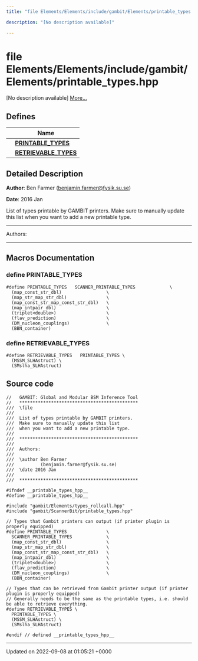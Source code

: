 ```yaml
---
title: "file Elements/Elements/include/gambit/Elements/printable_types.hpp"

description: "[No description available]"

---
```


# file Elements/Elements/include/gambit/Elements/printable_types.hpp

[No description available] [More...](#detailed-description)

## Defines

|                | Name           |
| -------------- | -------------- |
|  | **[PRINTABLE_TYPES](/documentation/code/files/elements_2include_2gambit_2elements_2printable__types_8hpp/)**  |
|  | **[RETRIEVABLE_TYPES](/documentation/code/files/elements_2include_2gambit_2elements_2printable__types_8hpp/)**  |

## Detailed Description


**Author**: Ben Farmer ([benjamin.farmer@fysik.su.se](mailto:benjamin.farmer@fysik.su.se)) 

**Date**: 2016 Jan

List of types printable by GAMBIT printers. Make sure to manually update this list when you want to add a new printable type.



------------------

Authors:



------------------




## Macros Documentation

### define PRINTABLE_TYPES

```
#define PRINTABLE_TYPES   SCANNER_PRINTABLE_TYPES             \
  (map_const_str_dbl)                 \
  (map_str_map_str_dbl)               \
  (map_const_str_map_const_str_dbl)   \
  (map_intpair_dbl)                   \
  (triplet<double>)                   \
  (flav_prediction)                   \
  (DM_nucleon_couplings)              \
  (BBN_container)
```


### define RETRIEVABLE_TYPES

```
#define RETRIEVABLE_TYPES   PRINTABLE_TYPES \
  (MSSM_SLHAstruct) \
  (SMslha_SLHAstruct)
```


## Source code

```
//   GAMBIT: Global and Modular BSM Inference Tool
//   *********************************************
///  \file
///
///  List of types printable by GAMBIT printers.
///  Make sure to manually update this list
///  when you want to add a new printable type.
///
///  *********************************************
///
///  Authors:
///
///  \author Ben Farmer
///          (benjamin.farmer@fysik.su.se)
///  \date 2016 Jan
///
///  *********************************************

#ifndef __printable_types_hpp__
#define __printable_types_hpp__

#include "gambit/Elements/types_rollcall.hpp"
#include "gambit/ScannerBit/printable_types.hpp"

// Types that Gambit printers can output (if printer plugin is properly equipped)
#define PRINTABLE_TYPES               \
  SCANNER_PRINTABLE_TYPES             \
  (map_const_str_dbl)                 \
  (map_str_map_str_dbl)               \
  (map_const_str_map_const_str_dbl)   \
  (map_intpair_dbl)                   \
  (triplet<double>)                   \
  (flav_prediction)                   \
  (DM_nucleon_couplings)              \
  (BBN_container)

// Types that can be retrieved from Gambit printer output (if printer plugin is properly equipped)
// Generally needs to be the same as the printable types, i.e. should be able to retrieve everything.
#define RETRIEVABLE_TYPES \
  PRINTABLE_TYPES \
  (MSSM_SLHAstruct) \
  (SMslha_SLHAstruct)

#endif // defined __printable_types_hpp__
```


-------------------------------

Updated on 2022-09-08 at 01:05:21 +0000
